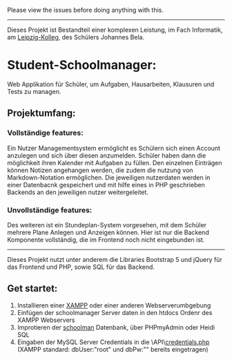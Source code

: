 Please view the issues before doing anything with this.

-----

Dieses Projekt ist Bestandteil einer komplexen Leistung, im Fach Informatik, am [Leipzig-Kolleg](https://cms.sachsen.schule/leipzigkolleg/startseite/), des Schülers Johannes Bela.

# Student-Schoolmanager:
Web Applikation für Schüler, um Aufgaben, Hausarbeiten, Klausuren und Tests zu managen.

## Projektumfang:
### Vollständige features:
Ein Nutzer Managementsystem ermöglicht es Schülern sich einen Account anzulegen und sich über diesen anzumelden. Schüler haben dann die möglichkeit ihren Kalender mit Aufgaben zu füllen. Den einzelnen Einträgen können Notizen angehangen werden, die zudem die nutzung von Markdown-Notation ermöglichen. Die jeweiligen nutzerdaten werden in einer Datenbacnk gespeichert und mit hilfe eines in PHP geschrieben Backends an den jeweiligen nutzer weitergeleitet.

### Unvollständige features:
Des weiteren ist ein Stundeplan-System vorgesehen, mit dem Schüler mehrere Plane Anlegen und Anzeigen können. Hier ist nur die Backend Komponente vollständig, die im Frontend noch nicht eingebunden ist.

-----
Dieses Projekt nutzt unter anderem die Libraries Bootstrap 5 und jQuery für das Frontend und PHP, sowie SQL für das Backend.

## Get startet:
1. Installieren einer [XAMPP](https://www.apachefriends.org/de/index.html) oder einer anderen Webserverumbgebung
2. Einfügen der schoolmanager Server daten in den htdocs Ordenr des XAMPP Webservers
3. Improtieren der [schoolman](https://github.com/Creepieable/Student-Schoolmanager/tree/main/TestDB) Datenbank, über PHPmyAdmin oder Heidi SQL
4. Eingaben der MySQL Server Credentials in die \API\\[credentials.php](https://github.com/Creepieable/Student-Schoolmanager/blob/main/SchoolMan/API/credentials.php) (XAMPP standard: dbUser:"root" und dbPw:"" bereits eingetragen)

